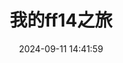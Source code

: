 ---
layout: post
title: 我的ff14之旅
date: 2024-09-11 14:41:59
time_warning: true
cover: 
top: 2
tags: 
categories: 杂谈
# author: @Remsait
---
